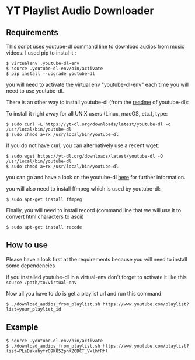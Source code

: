 # YT Playlist Audio Downloader
## Requirements
This script uses youtube-dl command line to download audios from music videos. I used pip to instal it :
```
$ virtualenv .youtube-dl-env
$ source .youtube-dl-env/bin/activate
$ pip install --upgrade youtube-dl
```
you will need to activate the virtual env "youtube-dl-env" each time you will need to use youtube-dl. 

There is an other way to install youtube-dl (from the [readme](https://github.com/rg3/youtube-dl/blob/master/README.md) of youtube-dl):

To install it right away for all UNIX users (Linux, macOS, etc.), type:

```
$ sudo curl -L https://yt-dl.org/downloads/latest/youtube-dl -o /usr/local/bin/youtube-dl
$ sudo chmod a+rx /usr/local/bin/youtube-dl
```

If you do not have curl, you can alternatively use a recent wget:
```
$ sudo wget https://yt-dl.org/downloads/latest/youtube-dl -O /usr/local/bin/youtube-dl
$ sudo chmod a+rx /usr/local/bin/youtube-dl
```

you can go and have a look on the youtube-dl [here](https://github.com/rg3/youtube-dl) for further information.

you will also need to install ffmpeg which is used by youtube-dl:
```
$ sudo apt-get install ffmpeg
```

Finally, you will need to install record (command line that we will use it to convert html characters to ascii)

```
$ sudo apt-get install recode
```

## How to use 
Please have a look first at the requirements because you will need to install some dependencies 

if you installed youtube-dl in a virtual-env don't forget to activate it like this ``` source /path/to/virtual-env```

Now all you have to do is get a playlist url and run this command:
```
$ ./download_audios_from_playlist.sh https://www.youtube.com/playlist?list=your_playlist_id
```
## Example

```
$ source .youtube-dl-env/bin/activate
$ ./download_audios_from_playlist.sh https://www.youtube.com/playlist?list=PLeDakahyfrO9K852phKZ0DCT_VxlhfRhl
```
